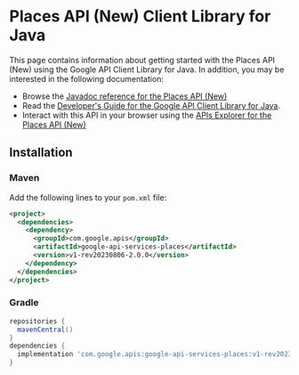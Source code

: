 # Places API (New) Client Library for Java



This page contains information about getting started with the Places API (New)
using the Google API Client Library for Java. In addition, you may be interested
in the following documentation:

* Browse the [Javadoc reference for the Places API (New)][javadoc]
* Read the [Developer's Guide for the Google API Client Library for Java][google-api-client].
* Interact with this API in your browser using the [APIs Explorer for the Places API (New)][api-explorer]

## Installation

### Maven

Add the following lines to your `pom.xml` file:

```xml
<project>
  <dependencies>
    <dependency>
      <groupId>com.google.apis</groupId>
      <artifactId>google-api-services-places</artifactId>
      <version>v1-rev20230806-2.0.0</version>
    </dependency>
  </dependencies>
</project>
```

### Gradle

```gradle
repositories {
  mavenCentral()
}
dependencies {
  implementation 'com.google.apis:google-api-services-places:v1-rev20230806-2.0.0'
}
```

[javadoc]: https://googleapis.dev/java/google-api-services-places/latest/index.html
[google-api-client]: https://github.com/googleapis/google-api-java-client/
[api-explorer]: https://developers.google.com/apis-explorer/#p/places/v1/
